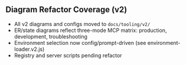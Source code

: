 ## Diagram Refactor Coverage (v2)

- All v2 diagrams and configs moved to `docs/tooling/v2/`
- ER/state diagrams reflect three-mode MCP matrix: production, development, troubleshooting
- Environment selection now config/prompt-driven (see environment-loader.v2.js)
- Registry and server scripts pending refactor
